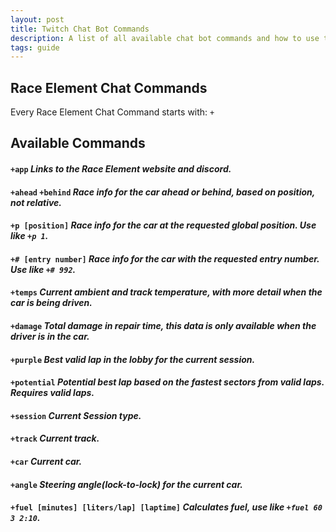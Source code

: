 ```yaml
---
layout: post
title: Twitch Chat Bot Commands
description: A list of all available chat bot commands and how to use them
tags: guide
---
```


## Race Element Chat Commands
Every Race Element Chat Command starts with: `+`

## Available Commands

#### **`+app`** *Links to the Race Element website and discord.*
#### **`+ahead`  `+behind`** *Race info for the car ahead or behind, based on position, not relative.*
#### **`+p [position]`** *Race info for the car at the requested global position. Use like `+p 1`.*
#### **`+# [entry number]`** *Race info for the car with the requested entry number. Use like `+# 992`.*
#### **`+temps`** *Current ambient and track temperature, with more detail when the car is being driven.*
#### **`+damage`** *Total damage in repair time, this data is only available when the driver is in the car.*
#### **`+purple`** *Best valid lap in the lobby for the current session.*
#### **`+potential`** *Potential best lap based on the fastest sectors from valid laps. Requires valid laps.*
#### **`+session`** *Current Session type.*
#### **`+track`** *Current track.*
#### **`+car`** *Current car.*
#### **`+angle`** *Steering angle(lock-to-lock) for the current car.*
#### **`+fuel [minutes] [liters/lap] [laptime]`** *Calculates fuel, use like `+fuel 60 3 2:10`.*
